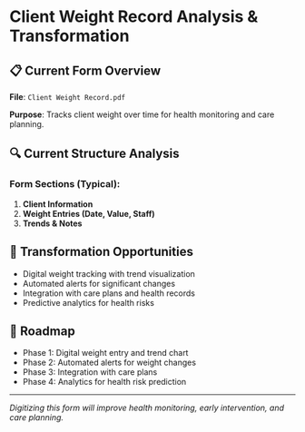 # Client Weight Record Analysis & Transformation

## 📋 Current Form Overview

**File**: `Client Weight Record.pdf`

**Purpose**: Tracks client weight over time for health monitoring and care planning.

## 🔍 Current Structure Analysis

### Form Sections (Typical):

1. **Client Information**
2. **Weight Entries (Date, Value, Staff)**
3. **Trends & Notes**

## 🚀 Transformation Opportunities

- Digital weight tracking with trend visualization
- Automated alerts for significant changes
- Integration with care plans and health records
- Predictive analytics for health risks

## 🎯 Roadmap

- Phase 1: Digital weight entry and trend chart
- Phase 2: Automated alerts for weight changes
- Phase 3: Integration with care plans
- Phase 4: Analytics for health risk prediction

---

_Digitizing this form will improve health monitoring, early intervention, and care planning._
